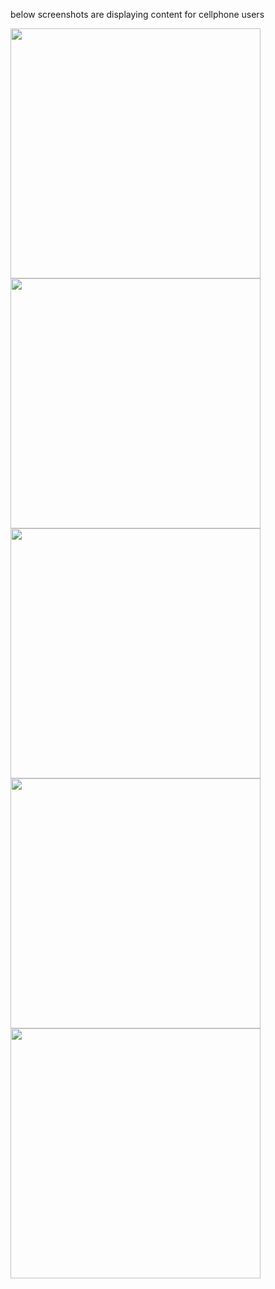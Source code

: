 <p>below screenshots are displaying content for cellphone users</p>
<img style="width:400px" src="https://github.com/laidbackvalen/valenpatel_portfolio/assets/91414069/0557fad3-5fad-4a4d-a819-17a9fa81ff1c"/>
<img style="width:400px" src="https://github.com/laidbackvalen/valenpatel_portfolio/assets/91414069/dc49f892-24df-4db4-8de7-ad74298129a4"/>
<img style="width:400px" src="https://github.com/laidbackvalen/valenpatel_portfolio/assets/91414069/8c7bd849-a53d-4c86-92d1-0f9633dc5ed5"/>
<img style="width:400px" src="https://github.com/laidbackvalen/valenpatel_portfolio/assets/91414069/d4c8a409-56f3-44ee-9224-d8eba3ff7b96"/>
<img style="width:400px" src="https://github.com/laidbackvalen/valenpatel_portfolio/assets/91414069/8f4820fd-c773-4c87-b904-a18ee5cb39af"/>
